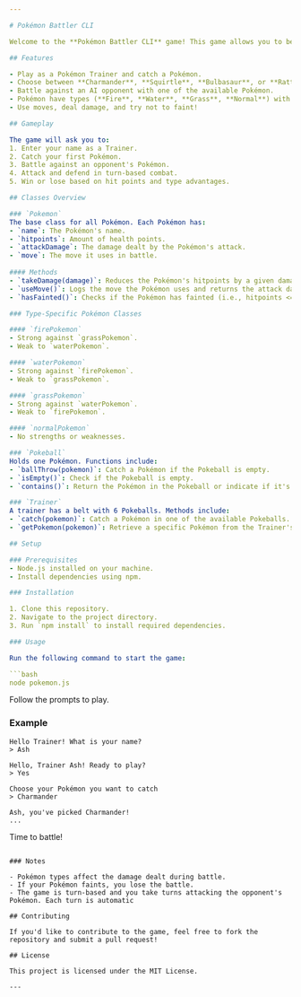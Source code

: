```yaml
---

# Pokémon Battler CLI

Welcome to the **Pokémon Battler CLI** game! This game allows you to become a Pokémon Trainer, catch Pokémon, and battle opponents in a turn-based combat system. The game runs entirely in the terminal using [Inquirer.js](https://www.npmjs.com/package/inquirer) for prompts.

## Features

- Play as a Pokémon Trainer and catch a Pokémon.
- Choose between **Charmander**, **Squirtle**, **Bulbasaur**, or **Rattata** as your starter Pokémon.
- Battle against an AI opponent with one of the available Pokémon.
- Pokémon have types (**Fire**, **Water**, **Grass**, **Normal**) with strengths and weaknesses.
- Use moves, deal damage, and try not to faint!

## Gameplay

The game will ask you to:
1. Enter your name as a Trainer.
2. Catch your first Pokémon.
3. Battle against an opponent's Pokémon.
4. Attack and defend in turn-based combat.
5. Win or lose based on hit points and type advantages.

## Classes Overview

### `Pokemon`
The base class for all Pokémon. Each Pokémon has:
- `name`: The Pokémon's name.
- `hitpoints`: Amount of health points.
- `attackDamage`: The damage dealt by the Pokémon's attack.
- `move`: The move it uses in battle.
  
#### Methods
- `takeDamage(damage)`: Reduces the Pokémon's hitpoints by a given damage amount.
- `useMove()`: Logs the move the Pokémon uses and returns the attack damage.
- `hasFainted()`: Checks if the Pokémon has fainted (i.e., hitpoints <= 0).

### Type-Specific Pokémon Classes

#### `firePokemon`
- Strong against `grassPokemon`.
- Weak to `waterPokemon`.

#### `waterPokemon`
- Strong against `firePokemon`.
- Weak to `grassPokemon`.

#### `grassPokemon`
- Strong against `waterPokemon`.
- Weak to `firePokemon`.

#### `normalPokemon`
- No strengths or weaknesses.

### `Pokeball`
Holds one Pokémon. Functions include:
- `ballThrow(pokemon)`: Catch a Pokémon if the Pokeball is empty.
- `isEmpty()`: Check if the Pokeball is empty.
- `contains()`: Return the Pokémon in the Pokeball or indicate if it's empty.

### `Trainer`
A trainer has a belt with 6 Pokeballs. Methods include:
- `catch(pokemon)`: Catch a Pokémon in one of the available Pokeballs.
- `getPokemon(pokemon)`: Retrieve a specific Pokémon from the Trainer's belt.

## Setup

### Prerequisites
- Node.js installed on your machine.
- Install dependencies using npm.

### Installation

1. Clone this repository.
2. Navigate to the project directory.
3. Run `npm install` to install required dependencies.

### Usage

Run the following command to start the game:

```bash
node pokemon.js
```

Follow the prompts to play.

### Example

```
Hello Trainer! What is your name?
> Ash

Hello, Trainer Ash! Ready to play?
> Yes

Choose your Pokémon you want to catch
> Charmander

Ash, you've picked Charmander!
...
```


Time to battle!
```

### Notes

- Pokémon types affect the damage dealt during battle.
- If your Pokémon faints, you lose the battle.
- The game is turn-based and you take turns attacking the opponent's Pokémon. Each turn is automatic

## Contributing

If you'd like to contribute to the game, feel free to fork the repository and submit a pull request!

## License

This project is licensed under the MIT License.

---
